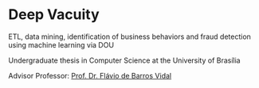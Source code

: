 # Deep Vacuity
ETL, data mining, identification of business behaviors and fraud detection using machine learning via DOU

Undergraduate thesis in Computer Science at the University of Brasília

Advisor Professor: [Prof. Dr. Flávio de Barros Vidal](https://github.com/flaviovidal)
